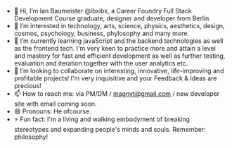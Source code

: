 - 👋 Hi, I’m Ian Baumeister @ibxibx, a Career Foundry Full Stack Development Course graduate, designer and developer from Berlin.
- 👀 I’m interested in technology, arts, science, physics, aesthetics, design, cosmos, psychology, business, phylosophy and many more.
- 🌱 I’m currently learning javaScript and the backend technologies as well as the frontend tech. I'm very keen to practice more and attain a level and mastery for fast and efficient development as well as further testing, evaluation and iteration together with the user analytics etc.
- 💞️ I’m looking to collaborate on interesting, innovative, life-improving and profitable projects!  I'm very inquisitive and your Feedback & Ideas are precious!
- 📫 How to reach me: via PM/DM / magnyt@gmail.com / new developer site with email coming soon.
- 😄 Pronouns: He ofcourse.  
- ⚡ Fun fact: I'm a living and walking embodyment of breaking stereotypes and expanding people's minds and souls. Remember: philosophy!

<!---
ibxibx/ibxibx is a ✨ special ✨ repository because its `README.md` (this file) appears on your GitHub profile.
You can click the Preview link to take a look at your changes.
--->
